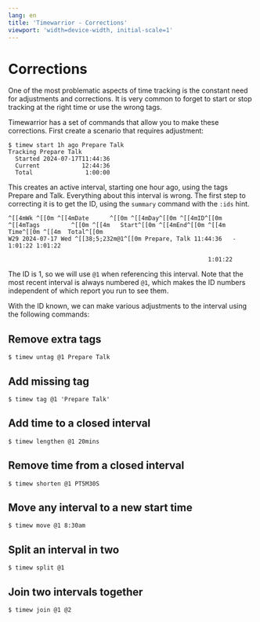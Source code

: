 ```yaml
---
lang: en
title: 'Timewarrior - Corrections'
viewport: 'width=device-width, initial-scale=1'
---
```


# Corrections

One of the most problematic aspects of time tracking is the constant need for adjustments and corrections.
It is very common to forget to start or stop tracking at the right time or use the wrong tags.

Timewarrior has a set of commands that allow you to make these corrections.
First create a scenario that requires adjustment:

```console
$ timew start 1h ago Prepare Talk
Tracking Prepare Talk
  Started 2024-07-17T11:44:36
  Current            12:44:36
  Total               1:00:00
```

This creates an active interval, starting one hour ago, using the tags Prepare and Talk.
Everything about this interval is wrong.
The first step to correcting it is to get the ID, using the `summary` command with the `:ids` hint.

```console
^[[4mWk ^[[0m ^[[4mDate      ^[[0m ^[[4mDay^[[0m ^[[4mID^[[0m ^[[4mTags         ^[[0m ^[[4m   Start^[[0m ^[[4mEnd^[[0m ^[[4m   Time^[[0m ^[[4m  Total^[[0m
W29 2024-07-17 Wed ^[[38;5;232m@1^[[0m Prepare, Talk 11:44:36   - 1:01:22 1:01:22

                                                         1:01:22
```

The ID is 1, so we will use `@1` when referencing this interval.
Note that the most recent interval is always numbered `@1`, which makes the ID numbers independent of which report you run to see them.

With the ID known, we can make various adjustments to the interval using the following commands:

## Remove extra tags

```console
$ timew untag @1 Prepare Talk
```

## Add missing tag

```console
$ timew tag @1 'Prepare Talk'
```

## Add time to a closed interval

```console
$ timew lengthen @1 20mins
```

## Remove time from a closed interval

```console
$ timew shorten @1 PT5M30S
```

## Move any interval to a new start time

```console
$ timew move @1 8:30am
```

## Split an interval in two

```console
$ timew split @1
```

## Join two intervals together

```console
$ timew join @1 @2
```
